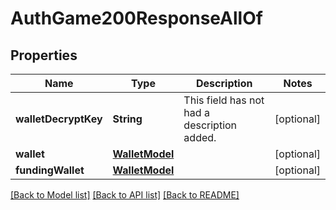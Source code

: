 # AuthGame200ResponseAllOf

## Properties
Name | Type | Description | Notes
------------ | ------------- | ------------- | -------------
**walletDecryptKey** | **String** | This field has not had a description added. | [optional] 
**wallet** | [**WalletModel**](WalletModel.md) |  | [optional] 
**fundingWallet** | [**WalletModel**](WalletModel.md) |  | [optional] 

[[Back to Model list]](../README.md#documentation-for-models) [[Back to API list]](../README.md#documentation-for-api-endpoints) [[Back to README]](../README.md)


